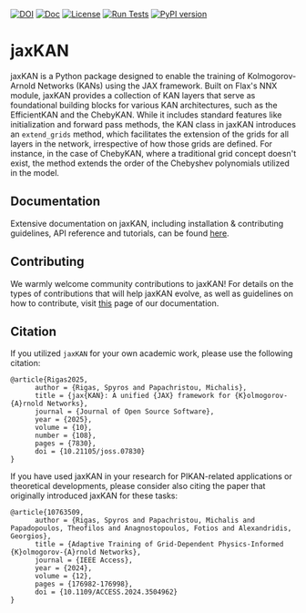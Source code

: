 [![DOI](https://joss.theoj.org/papers/10.21105/joss.07830/status.svg)](https://doi.org/10.21105/joss.07830)
[![Doc](https://img.shields.io/badge/docs-dev-blue.svg)](https://jaxkan.readthedocs.io/)
[![License](https://img.shields.io/github/license/srigas/jaxkan)](https://github.com/srigas/jaxKAN/blob/main/LICENSE)
[![Run Tests](https://github.com/srigas/jaxKAN/actions/workflows/test.yml/badge.svg)](https://github.com/srigas/jaxKAN/actions/workflows/test.yml)
[![PyPI version](https://img.shields.io/pypi/v/jaxkan.svg)](https://pypi.org/project/jaxkan/)

# jaxKAN

jaxKAN is a Python package designed to enable the training of Kolmogorov-Arnold Networks (KANs) using the JAX framework. Built on Flax's NNX module, jaxKAN provides a collection of KAN layers that serve as foundational building blocks for various KAN architectures, such as the EfficientKAN and the ChebyKAN. While it includes standard features like initialization and forward pass methods, the KAN class in jaxKAN introduces an `extend_grids` method, which facilitates the extension of the grids for all layers in the network, irrespective of how those grids are defined. For instance, in the case of ChebyKAN, where a traditional grid concept doesn't exist, the method extends the order of the Chebyshev polynomials utilized in the model.


## Documentation

Extensive documentation on jaxKAN, including installation & contributing guidelines, API reference and tutorials, can be found [here](https://jaxkan.readthedocs.io/).


## Contributing

We warmly welcome community contributions to jaxKAN! For details on the types of contributions that will help jaxKAN evolve, as well as guidelines on how to contribute, visit [this](https://jaxkan.readthedocs.io/en/latest/contributing.html) page of our documentation.


## Citation

If you utilized `jaxKAN` for your own academic work, please use the following citation:

```
@article{Rigas2025,
      author = {Rigas, Spyros and Papachristou, Michalis},
      title = {jax{KAN}: A unified {JAX} framework for {K}olmogorov-{A}rnold Networks},
      journal = {Journal of Open Source Software},
      year = {2025},
      volume = {10},
      number = {108},
      pages = {7830},
      doi = {10.21105/joss.07830}
}
```

If you have used jaxKAN in your research for PIKAN-related applications or theoretical developments, please consider also citing the paper that originally introduced jaxKAN for these tasks:

```
@article{10763509,
      author = {Rigas, Spyros and Papachristou, Michalis and Papadopoulos, Theofilos and Anagnostopoulos, Fotios and Alexandridis, Georgios},
      title = {Adaptive Training of Grid-Dependent Physics-Informed {K}olmogorov-{A}rnold Networks}, 
      journal = {IEEE Access},
      year = {2024},
      volume = {12},
      pages = {176982-176998},
      doi = {10.1109/ACCESS.2024.3504962}
}
```

